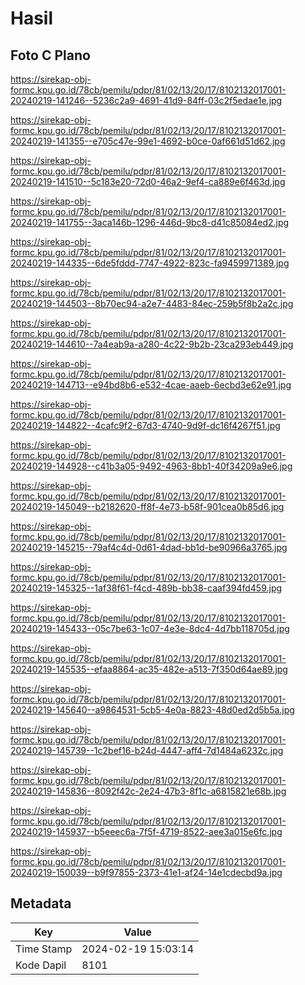 # Hasil

## Foto C Plano

https://sirekap-obj-formc.kpu.go.id/78cb/pemilu/pdpr/81/02/13/20/17/8102132017001-20240219-141246--5236c2a9-4691-41d9-84ff-03c2f5edae1e.jpg

https://sirekap-obj-formc.kpu.go.id/78cb/pemilu/pdpr/81/02/13/20/17/8102132017001-20240219-141355--e705c47e-99e1-4692-b0ce-0af661d51d62.jpg

https://sirekap-obj-formc.kpu.go.id/78cb/pemilu/pdpr/81/02/13/20/17/8102132017001-20240219-141510--5c183e20-72d0-46a2-9ef4-ca889e6f463d.jpg

https://sirekap-obj-formc.kpu.go.id/78cb/pemilu/pdpr/81/02/13/20/17/8102132017001-20240219-141755--3aca146b-1296-446d-9bc8-d41c85084ed2.jpg

https://sirekap-obj-formc.kpu.go.id/78cb/pemilu/pdpr/81/02/13/20/17/8102132017001-20240219-144335--6de5fddd-7747-4922-823c-fa9459971389.jpg

https://sirekap-obj-formc.kpu.go.id/78cb/pemilu/pdpr/81/02/13/20/17/8102132017001-20240219-144503--8b70ec94-a2e7-4483-84ec-259b5f8b2a2c.jpg

https://sirekap-obj-formc.kpu.go.id/78cb/pemilu/pdpr/81/02/13/20/17/8102132017001-20240219-144610--7a4eab9a-a280-4c22-9b2b-23ca293eb449.jpg

https://sirekap-obj-formc.kpu.go.id/78cb/pemilu/pdpr/81/02/13/20/17/8102132017001-20240219-144713--e94bd8b6-e532-4cae-aaeb-6ecbd3e62e91.jpg

https://sirekap-obj-formc.kpu.go.id/78cb/pemilu/pdpr/81/02/13/20/17/8102132017001-20240219-144822--4cafc9f2-67d3-4740-9d9f-dc16f4267f51.jpg

https://sirekap-obj-formc.kpu.go.id/78cb/pemilu/pdpr/81/02/13/20/17/8102132017001-20240219-144928--c41b3a05-9492-4963-8bb1-40f34209a9e6.jpg

https://sirekap-obj-formc.kpu.go.id/78cb/pemilu/pdpr/81/02/13/20/17/8102132017001-20240219-145049--b2182620-ff8f-4e73-b58f-901cea0b85d6.jpg

https://sirekap-obj-formc.kpu.go.id/78cb/pemilu/pdpr/81/02/13/20/17/8102132017001-20240219-145215--79af4c4d-0d61-4dad-bb1d-be90966a3765.jpg

https://sirekap-obj-formc.kpu.go.id/78cb/pemilu/pdpr/81/02/13/20/17/8102132017001-20240219-145325--1af38f61-f4cd-489b-bb38-caaf394fd459.jpg

https://sirekap-obj-formc.kpu.go.id/78cb/pemilu/pdpr/81/02/13/20/17/8102132017001-20240219-145433--05c7be63-1c07-4e3e-8dc4-4d7bb118705d.jpg

https://sirekap-obj-formc.kpu.go.id/78cb/pemilu/pdpr/81/02/13/20/17/8102132017001-20240219-145535--efaa8864-ac35-482e-a513-7f350d64ae89.jpg

https://sirekap-obj-formc.kpu.go.id/78cb/pemilu/pdpr/81/02/13/20/17/8102132017001-20240219-145640--a9864531-5cb5-4e0a-8823-48d0ed2d5b5a.jpg

https://sirekap-obj-formc.kpu.go.id/78cb/pemilu/pdpr/81/02/13/20/17/8102132017001-20240219-145739--1c2bef16-b24d-4447-aff4-7d1484a6232c.jpg

https://sirekap-obj-formc.kpu.go.id/78cb/pemilu/pdpr/81/02/13/20/17/8102132017001-20240219-145836--8092f42c-2e24-47b3-8f1c-a6815821e68b.jpg

https://sirekap-obj-formc.kpu.go.id/78cb/pemilu/pdpr/81/02/13/20/17/8102132017001-20240219-145937--b5eeec6a-7f5f-4719-8522-aee3a015e6fc.jpg

https://sirekap-obj-formc.kpu.go.id/78cb/pemilu/pdpr/81/02/13/20/17/8102132017001-20240219-150039--b9f97855-2373-41e1-af24-14e1cdecbd9a.jpg


## Metadata

| Key        | Value               |
| ---------- | ------------------- |
| Time Stamp | 2024-02-19 15:03:14 |
| Kode Dapil | 8101                |



